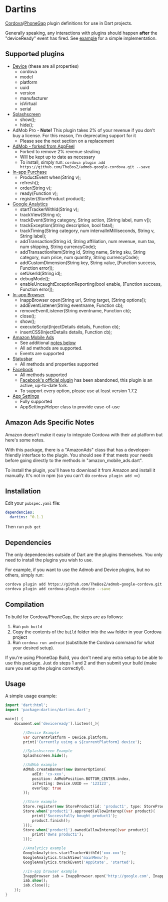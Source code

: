 # Dartins

[Cordova](https://cordova.apache.org/)/[PhoneGap](http://phonegap.com/) plugin definitions for use in Dart projects.

Generally speaking, any interactions with plugins should happen **after** the "deviceReady" event has fired. See [example](#usage) for a simple implementation.

## Supported plugins
* [Device](https://github.com/apache/cordova-plugin-device) (these are all properties)
    * cordova
    * model
    * platform
    * uuid
    * version
    * manufacturer
    * isVirtual
    * serial
* [Splashscreen](https://github.com/apache/cordova-plugin-splashscreen)
    * show();
    * hide();
* AdMob Pro - **Note!** This plugin takes 2% of your revenue if you don't buy a license. For this reason, I'm deprecating support for it
    * Please see the next section on a replacement
* [AdMob - forked from AppFeel](https://github.com/TheBosZ/admob-google-cordova)
    * Forked to remove 2% revenue stealing
    * Will be kept up to date as necessary
    * To install, simply run: `cordova plugin add https://github.com/TheBosZ/admob-google-cordova.git --save`
* [In-app Purchase](https://github.com/j3k0/cordova-plugin-purchase)
    * ProductEvent when(String v);
    * refresh();
    * order(String v);
    * ready(Function v);
    * register(StoreProduct product);
* [Google Analytics](https://github.com/danwilson/google-analytics-plugin)
    * startTrackerWithId(String v);
    * trackView(String v);
    * trackEvent(String category, String action, [String label, num v]);
    * trackException(String description, bool fatal);
    * trackTiming(String category, num intervalInMilliseconds, String v, String label);
    * addTransaction(String id, String affiliation, num revenue, num tax, num shipping, String currencyCode);
    * addTransactionItem(String id, String name, String sku, String category, num price, num quantity, String currencyCode);
    * addCustomDimension(String key, String value, [Function success, Function error]);
    * setUserId(String id);
    * debugMode();
    * enableUncaughtExceptionReporting(bool enable,  [Function success, Function error]);
* [In-app Browser](https://github.com/apache/cordova-plugin-inappbrowser)
    * InappBrowser open(String url, String target, [String options]);
    * addEventListener(String eventname, Function cb);
    * removeEventListener(String eventname, Function cb);
    * close();
    * show();
    * executeScript(InjectDetails details, Function cb);
    * insertCSS(InjectDetails details, Function cb);
* [Amazon Mobile Ads](https://developer.amazon.com/public/apis/earn/mobile-ads/cordova/implementing-mobile-ads-with-the-mobile-ads-plugin-for-cordova)
    * See additional [notes below](#amazon-ads-specific-notes)
    * All ad methods are supported.
    * Events are supported
* [Statusbar](https://github.com/apache/cordova-plugin-statusbar)
    * All methods and properties supported
* [Facebook](https://github.com/jeduan/cordova-plugin-facebook4)
    * All methods supported
    * [Facebook's official plugin](https://github.com/Wizcorp/phonegap-facebook-plugin) has been abandoned, this plugin is an active, up-to-date fork.
    * To support every option, please use at least version 1.7.2
* [App Settings](https://github.com/mkliu/cordova-plugin-appsettings)
    * Fully supported
    * AppSettingsHelper class to provide ease-of-use

## Amazon Ads Specific Notes

Amazon doesn't make it easy to integrate Cordova with their ad platform but here's some notes.

With this package, there is a "AmazonAds" class that has a developer-friendly interface to the plugin. You should see if that meets your needs before going directly to the methods in "amazon_mobile_ads.dart".

To install the plugin, you'll have to download it from Amazon and install it manually. It's not in npm (so you can't do ```cordova plugin add <>```)

## Installation

Edit your `pubspec.yaml` file:

```yaml
dependencies:
  dartins: ^0.1.1
```

Then run `pub get`

## Dependencies

The only dependencies outside of Dart are the plugins themselves. You only need to install the plugins you wish to use.

For example, if you want to use the Admob and Device plugins, but no others, simply run:

```bash
cordova plugin add https://github.com/TheBosZ/admob-google-cordova.git --save
cordova plugin add cordova-plugin-device --save
```

## Compilation

To build for Cordova/PhoneGap, the steps are as follows:

1. Run `pub build`
2. Copy the contents of the `build` folder into the `www` folder in your Cordova project
3. Run `cordova run android` (substitute the Cordova command for what your desired setup).

If you're using PhoneGap Build, you don't need any extra setup to be able to use this package. Just do steps 1 and 2 and then submit your build (make sure you set up the plugins correctly!).

## Usage

A simple usage example:
```dart
import 'dart:html';
import 'package:dartins/dartins.dart';

main() {
    document.on['deviceready'].listen((_){

        //Device Example
        var currentPlatform = Device.platform;
        print('Currently using a ${currentPlatform} device');

        //Splashscreen Example
        Splashscreen.hide();

        //AdMob example
        AdMob.createBanner(new BannerOptions(
            adId: 'cx-xxx',
            position: AdMobPosition.BOTTOM_CENTER.index,
            isTesting: Device.UUID == '123123',
            overlap: true
        ));

        //Store example
        Store.register(new StoreProduct(id: 'product1', type: StoreProduct.NON_CONSUMABLE));
        Store.when('product1').approved(allowInterop((var product){
            print('Successfully bought product1');
            product.finish();
        }));
        Store.when('product1').owned(allowInterop((var product){
            print('Owns product1');
        }));

        //Analytics example
        GoogleAnalytics.startTrackerWithId('xxx-xxx');
        GoogleAnalytics.trackView('mainMenu');
        GoogleAnalytics.trackEvent('AppState', 'started');

        //In-app browser example
        InappBrowser iab = InappBrowser.open('http://google.com', InappBrowser.TARGET_BLANK);
        iab.show();
        iab.close();
    });
}
```


